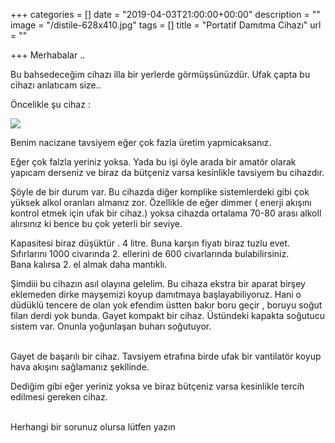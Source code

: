 +++
categories = []
date = "2019-04-03T21:00:00+00:00"
description = ""
image = "/distile-628x410.jpg"
tags = []
title = "Portatif Damıtma Cihazı"
url = ""

+++
Merhabalar ..

Bu bahsedeceğim cihazı illa bir yerlerde görmüşsünüzdür. Ufak çapta bu cihazı anlatıcam size..<br>

Öncelikle şu cihaz :

![](https://altinmakas.net/dosyalar/yuklemeler/1-distile.jpg)

Benim nacizane tavsiyem eğer çok fazla üretim yapmicaksanız.

Eğer çok falzla yeriniz yoksa. Yada bu işi öyle arada bir amatör olarak yapıcam derseniz ve biraz da bütçeniz varsa kesinlikle tavsiyem bu cihazdır.<br>

Şöyle de bir durum var. Bu cihazda diğer komplike sistemlerdeki gibi çok yüksek alkol oranları almanız zor. Özellikle de eğer dimmer ( enerji akışını kontrol etmek için ufak bir cihaz.) yoksa cihazda ortalama 70-80 arası alkoll alırsınız ki bence bu çok yeterli bir seviye.<br>

Kapasitesi biraz düşüktür . 4 litre. Buna karşın fiyatı biraz tuzlu evet. Sıfırlarını 1000 civarında 2. ellerini de 600 civarlarında bulabilirsiniz.  
Bana kalırsa 2. el almak daha mantıklı.<br>

Şimdiii bu cihazın asıl olayına gelelim. Bu cihaza ekstra bir aparat birşey eklemeden dirke mayşemizi koyup damıtmaya başlayabiliyoruz. Hani o düdüklü tencere de olan yok efendim üstten bakır boru geçir , boruyu soğut filan derdi yok bunda. Gayet kompakt bir cihaz. Üstündeki kapakta soğutucu sistem var. Onunla yoğunlaşan buharı soğutuyor.<br><br>

Gayet de başarılı bir cihaz. Tavsiyem etrafına birde ufak bir vantilatör koyup hava akışını sağlamanız şekllinde.<br>

Dediğim gibi eğer yeriniz yoksa ve biraz bütçeniz varsa kesinlikle tercih edilmesi gereken cihaz.<br><br>

Herhangi bir sorunuz olursa lütfen yazın